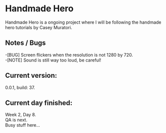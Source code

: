 # Handmade Hero
Handmade Hero is a ongoing project where I will be following the handmade hero tutorials by Casey Muratori.<br>
<h2>Notes / Bugs</h2>
-[BUG] Screen flickers when the resolution is not 1280 by 720.<br>
-[NOTE] Sound is still way too loud, be careful!<br>
<h2>Current version:</h2>
0.0.1, build: 37.<br>
<h2>Current day finished:</h2>
Week 2, Day 8.<br>
QA is next.<br>
Busy stuff here...